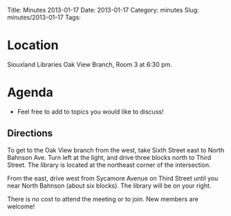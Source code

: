 Title: Minutes 2013-01-17
Date: 2013-01-17
Category: minutes
Slug: minutes/2013-01-17
Tags:

Location
========

Siouxland Libraries Oak View Branch, Room 3 at 6:30 pm.

Agenda
======

<!-- PELICAN_BEGIN_SUMMARY -->
-   Feel free to add to topics you would like to discuss!
<!-- PELICAN_END_SUMMARY -->

Directions
----------

To get to the Oak View branch from the west, take Sixth Street east to
North Bahnson Ave. Turn left at the light, and drive three blocks north
to Third Street. The library is located at the northeast corner of the
intersection.

From the east, drive west from Sycamore Avenue on Third Street until you
near North Bahnson (about six blocks). The library will be on your
right.

There is no cost to attend the meeting or to join. New members are
welcome!
